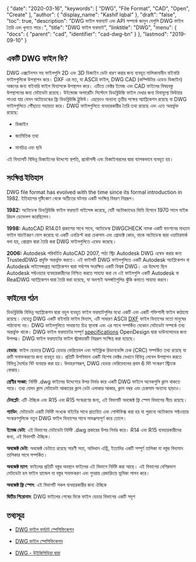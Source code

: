 {
  "date": "2020-03-16",
  "keywords": [
    "DWG",
    "File Format",
    "CAD",
    "Open",
    "Create"
  ],
  "author": {
    "display_name": "Kashif Iqbal"
  },
  "draft": "false",
  "toc": true,
  "description": "DWG ফাইল ফরম্যাট এবং API সম্পর্কে জানুন যেগুলি DWG ফাইল তৈরি এবং খুলতে পারে।",
  "title": "DWG ফাইল ফরম্যাট",
  "linktitle": "DWG",
  "menu": {
    "docs": {
      "parent": "cad",
      "identifier": "cad-dwg-bn"
    }
  },
  "lastmod": "2019-09-10"
}

## একটি DWG ফাইল কি?

DWG এক্সটেনশন সহ ফাইলগুলি 2D এবং 3D ডিজাইন ডেটা ধারণ করার জন্য ব্যবহৃত মালিকানাধীন বাইনারি ফাইলগুলিকে উপস্থাপন করে। DXF এর মত, যা ASCII ফাইল, DWG CAD (কম্পিউটার এডেড ডিজাইন) অঙ্কনের জন্য বাইনারি ফাইল বিন্যাসকে উপস্থাপন করে। এটিতে ভেক্টর ইমেজ এবং CAD ফাইলের বিষয়বস্তু উপস্থাপনের জন্য মেটাডেটা রয়েছে। উইন্ডোজ অপারেটিং সিস্টেমে ডিডব্লিউজি ফাইল দেখার জন্য বিনামূল্যে ভিউয়ার পাওয়া যায় যেমন অটোডেস্কের ফ্রি ডিডব্লিউজি ট্রুভিউ। এছাড়াও অন্যান্য তৃতীয় পক্ষের অ্যাপ্লিকেশন রয়েছে যা DWG ফাইলগুলিতে পৌঁছাতে সহায়তা করে। DWG ফাইলগুলিতে ব্যবহারকারীর তৈরি তথ্য রয়েছে এবং এতে অন্তর্ভুক্ত রয়েছে:

* ডিজাইন

* জ্যামিতিক তথ্য

* মানচিত্র এবং ছবি


এই বিন্যাসটি বিভিন্ন ডিজাইনের উদ্দেশ্যে স্থপতি, প্রকৌশলী এবং ডিজাইনারদের দ্বারা ব্যাপকভাবে ব্যবহৃত হয়।

## সংক্ষিপ্ত ইতিহাস ##

DWG file format has evolved with the time since its formal introduction in 1982. ইতিহাসের দৃষ্টিকোণ থেকে অতীতের ঘটনার একটি সংক্ষিপ্ত বিবরণ নিম্নরূপ।

**1982:** অটোডেস্ক ডিডব্লিউজি ফাইল ফরম্যাট লাইসেন্স করেছে, যেটি অটোক্যাডের ভিত্তি হিসাবে 1970 সালে মাইক রিডল ডেভেলপ করেছিলেন।

**1998:** AutoCAD R14.01 প্রকাশের সাথে সাথে, অটোডেস্ক DWGCHECK নামক একটি ফাংশনের মাধ্যমে ফাইল যাচাইকরণ যোগ করেছে যা একটি এনক্রিপ্ট করা চেকসাম এবং প্রোডাক্ট কোড, যাকে অটোডেস্ক দ্বারা ওয়াটারমার্ক বলা হয়, প্রোগ্রাম দ্বারা তৈরি করা DWG ফাইলগুলিতে এম্বেড করেছে।

**2006:** Autodesk পরিবর্তিত AutoCAD 2007, পাঠ্য স্ট্রিং Autodesk DWG এম্বেড করার জন্য TrustedDWG প্রযুক্তি অন্তর্ভুক্ত করতে। এই ফাইলটি DWG ফাইলগুলিতে একটি Autodesk অ্যাপ্লিকেশন বা Autodesk লাইসেন্সপ্রাপ্ত অ্যাপ্লিকেশন দ্বারা সর্বশেষ সংরক্ষিত একটি বিশ্বস্ত DWG। এর উদ্দেশ্য ছিল Autodesk সফ্টওয়্যার ব্যবহারকারীদের নিশ্চিত করতে সাহায্য করা যে এই ফাইলগুলি একটি Autodesk বা RealDWG অ্যাপ্লিকেশন দ্বারা তৈরি করা হয়েছে, যা অবশ্যই অসঙ্গতিগুলির ঝুঁকি কমাতে সাহায্য করবে।

## ফাইলের গঠন ##

ডিডব্লিউজি বিভিন্ন অ্যাপ্লিকেশন দ্বারা বহুল ব্যবহৃত ফাইল ফরম্যাটগুলির মধ্যে একটি এবং একটি শক্তিশালী ফাইল কাঠামো রয়েছে। যেহেতু DWG একটি বাইনারি ফাইল বিন্যাস, এটি সাধারণ ASCII [DXF](/cad/dxf/) ফাইল বিন্যাসের মতো মানুষের পাঠযোগ্য নয়। DWG ফাইলগুলিতে সাধারণত চিত্র স্থানাঙ্ক এবং এর সাথে সম্পর্কিত যেকোন মেটাডেটা সম্পর্কে তথ্য অন্তর্ভুক্ত থাকে। DWG ফাইল ফরম্যাটের সম্পূর্ণ [specifications](https://www.opendesign.com/files/guestdownloads/OpenDesign_Specification_for_.dwg_files.pdf) OpenDesign দ্বারা ডাউনলোডের জন্য উপলব্ধ। DWG ফাইল ফরম্যাটের ফাইল স্ট্রাকচারটি নিম্নরূপ সংক্ষিপ্ত করা হয়েছে।

**হেডার**: ফাইল হেডারে DWG হেডার ভেরিয়েবল এবং সাইক্লিক রিডানডেন্সি চেক (CRC) সম্পর্কিত তথ্য রয়েছে যা ত্রুটি সনাক্তকরণের জন্য ব্যবহৃত হয়। প্রতিটি উপবিভাগ একটি বিশেষ ভেক্টর যেখানে বিভিন্ন লেবেল উপস্থাপন করতে বিভিন্ন দৈর্ঘ্যের বিট ব্যবহার করা হয়। উদাহরণস্বরূপ, DWG হেডার ভেরিয়েবলের প্রথম 6 বিট সংস্করণ স্ট্রিংকে বোঝায়।

**শ্রেণীর সংজ্ঞা:** নির্দিষ্ট .dwg ফাইলের উদ্দেশ্যের উপর নির্ভর করে একটি DWG ফাইলে অনেকগুলি ক্লাস থাকতে পারে। তথ্য যেমন ক্লাস মেটাডেটা আকারের ক্লাস ডেটা এলাকার আকার, ক্লাস নম্বর এবং চেকসাম অন্যান্য ছাড়াও।

**টেমপ্লেট**: এটি ঐচ্ছিক এবং R15 এবং R15 সংস্করণের জন্য, এই বিভাগটি অবজেক্ট ফ্রি স্পেস বিভাগের নীচে রয়েছে।

**প্যাডিং**: মেটাডেটা একটি নির্দিষ্ট সংখ্যক বাইটের সাথে প্রত্যয়িত এবং পোস্টফিক্স করা হয় যা পুরানো অটোক্যাড সফ্টওয়্যার সংস্করণগুলিকে নতুন DWG ফাইল বিন্যাসের সাথে সামঞ্জস্যপূর্ণ করে তোলে।

**ইমেজ ডেটা**: এই বিভাগের মেটাডেটা নির্দিষ্ট .dwg প্রকারের উপর নির্ভর করে। R14 এবং R15 ব্যবহারকারীদের জন্য, এই বিভাগটি ঐচ্ছিক।

**অবজেক্ট ডেটা**: অবজেক্ট ডেটাতে রয়েছে সারণী সত্তা, অভিধান এন্ট্রি, ইত্যাদির একটি সম্পূর্ণ তালিকা যা বস্তুর বিদ্যমান তালিকার সাথে সম্পর্কিত।

**অবজেক্ট ম্যাপ**: ফাইলের প্রতিটি বস্তুর অবস্থান ফাইলের এই বিভাগে নির্দিষ্ট করা আছে। এই বিভাগের বেশিরভাগ মেটাডেটা হল ফাইল হ্যান্ডেল যা বস্তুর সনাক্তকরণ এবং পুনরায় রেন্ডারিংয়ে ভূমিকা পালন করে।

**অবজেক্ট ফ্রি স্পেস**: এই বিভাগটি সকল ব্যবহারকারীর জন্য ঐচ্ছিক

**দ্বিতীয় শিরোনাম**: DWG ফাইলের শেষের দিকে ফাইল হেডার বিভাগের একটি সদৃশ

## তথ্যসূত্র ##

* [DWG ফাইল ফর্ম্যাট স্পেসিফিকেশন](https://www.opendesign.com/files/guestdownloads/OpenDesign_Specification_for_.dwg_files.pdf)

* [DWG ফাইল স্পেসিফিকেশন](https://www.scan2cad.com/blog/dwg/file-spec/)

* [DWG - উইকিপিডিয়া দ্বারা](https://en.wikipedia.org/wiki/.dwg)


